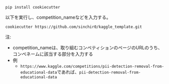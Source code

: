 ```
pip install cookiecutter
```

以下を実行し、competition_nameなどを入力する。
```
cookiecutter https://github.com/sinchir0/kaggle_template.git
```
注: 
- competition_nameは、取り組むコンペティションのページのURLのうち、コンペネームに該当する部分を入力する
- 例
  - `https://www.kaggle.com/competitions/pii-detection-removal-from-educational-data`であれば、`pii-detection-removal-from-educational-data`
